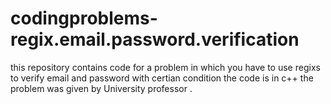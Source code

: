 # codingproblems-regix.email.password.verification
 this repository contains code for a problem in which you have to use regixs to verify email and password 
 with certian condition the code is in c++ the problem was given by University professor .
